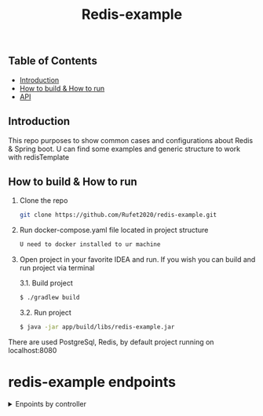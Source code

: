 <h1 align="center"> Redis-example  </h1> <br>  

## Table of Contents

- [Introduction](#introduction)
- [How to build & How to run](#how-to-build--how-to-run)
- [API](#api)

## Introduction

This repo purposes to show common cases and configurations about Redis & Spring boot. U can find some examples and
generic
structure to work with redisTemplate

## How to build & How to run

1. Clone the repo
   ```sh
   git clone https://github.com/Rufet2020/redis-example.git
   ```

2. Run docker-compose.yaml file located in project structure
   ```sh
   U need to docker installed to ur machine
   ```

3. Open project in your favorite IDEA and run. If you wish you can build and run project via terminal

   3.1. Build project
    ```sh
    $ ./gradlew build
    ```
   3.2. Run project
    ```sh
    $ java -jar app/build/libs/redis-example.jar
    ```

There are used PostgreSql, Redis, by default project running on localhost:8080

# redis-example endpoints

<details>
<summary>Enpoints by controller</summary>

# Order endpoints

| Endpoint                                                  |   Method   | Description                                             |  
|:----------------------------------------------------------|:----------:|:--------------------------------------------------------|
| localhost:8080/redis-example/v1/order                     |  **POST**  | Create order and cache with annotation                  |
| localhost:8080/redis-example/v2/order                     |  **POST**  | Create order and cache on manual config                 |
| localhost:8080/redis-example/v1/order/:id                 |  **GET**   | Get order by id and cache with annotation               |
| localhost:8080/redis-example/v2/order/:id                 |  **GET**   | Get order by id and cache on manual config              |
| localhost:8080/redis-example/v1/order                     |  **GET**   | Get all orders and cache with annotation                |
| localhost:8080/redis-example/v2/order                     |  **GET**   | Get all orders and cache on manual config               |
| localhost:8080/redis-example/v2/order/search/:query       |  **GET**   | Search order by any query without any caching process   |
| localhost:8080/redis-example/v2/order/search-cache/:query |  **GET**   | Search order by any query with caching result           |
| localhost:8080/redis-example/v1/order/brand/:brand        |  **GET**   | Get order by brand name and use brand name as cache key |
| localhost:8080/redis-example/v1/order/brand/:brand/:name  |  **GET**   | Get order by brand name & name and use both as key      |
| localhost:8080/redis-example/v1/order/:id                 | **DELETE** | Delete order by id and cache evict with annotation      |
| localhost:8080/redis-example/v2/order/:id                 | **DELETE** | Delete order by id and cache evict with manual config   |

</details>
